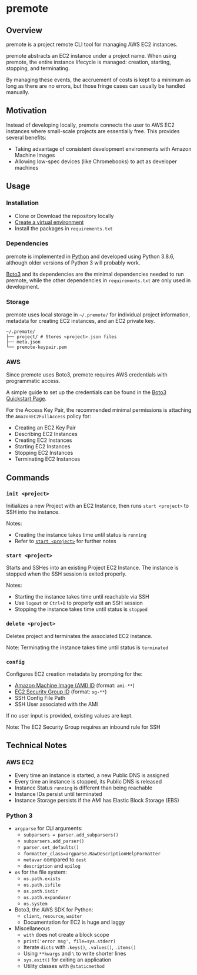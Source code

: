 # premote

## Overview

premote is a project remote CLI tool for managing AWS EC2 instances.

premote abstracts an EC2 instance under a project name. When using premote, the entire instance lifecycle is managed: creation, starting, stopping, and terminating.

By managing these events, the accruement of costs is kept to a minimum as long as there are no errors, but those fringe cases can usually be handled manually.

## Motivation

Instead of developing locally, premote connects the user to AWS EC2 instances where small-scale projects are essentially free. This provides several benefits:

- Taking advantage of consistent development environments with Amazon Machine Images
- Allowing low-spec devices (like Chromebooks) to act as developer machines

## Usage

### Installation

- Clone or Download the repository locally
- [Create a virtual environment](https://packaging.python.org/guides/installing-using-pip-and-virtual-environments/)
- Install the packages in `requirements.txt`

### Dependencies

premote is implemented in [Python](https://www.python.org/) and developed using Python 3.8.6, although older versions of Python 3 will probably work.

[Boto3](https://aws.amazon.com/sdk-for-python/) and its dependencies are the minimal dependencies needed to run premote, while the other dependencies in `requirements.txt` are only used in development.

### Storage

premote uses local storage in `~/.premote/` for individual project information, metadata for creating EC2 instances, and an EC2 private key.

```text
~/.premote/
├── project/ # Stores <project>.json files
├── meta.json
└── premote-keypair.pem
```

### AWS

Since premote uses Boto3, premote requires AWS credentials with programmatic access.

A simple guide to set up the credentials can be found in the [Boto3 Quickstart Page](https://boto3.amazonaws.com/v1/documentation/api/latest/guide/quickstart.html#configuration).

For the Access Key Pair, the recommended minimal permissions is attaching the `AmazonEC2FullAccess` policy for:

- Creating an EC2 Key Pair
- Describing EC2 Instances
- Creating EC2 Instances
- Starting EC2 Instances
- Stopping EC2 Instances
- Terminating EC2 Instances

## Commands

### `init <project>`

Initializes a new Project with an EC2 Instance, then runs `start <project>` to SSH into the instance.

Notes:

- Creating the instance takes time until status is `running`
- Refer to [`start <project>`](#start-project) for further notes

### `start <project>`

Starts and SSHes into an existing Project EC2 Instance. The instance is stopped when the SSH session is exited properly.

Notes:

- Starting the instance takes time until reachable via SSH
- Use `logout` or `Ctrl+D` to properly exit an SSH session
- Stopping the instance takes time until status is `stopped`

### `delete <project>`

Deletes project and terminates the associated EC2 instance.

Note: Terminating the instance takes time until status is `terminated`

### `config`

Configures EC2 creation metadata by prompting for the:

- [Amazon Machine Image (AMI) ID](https://docs.aws.amazon.com/AWSEC2/latest/UserGuide/AMIs.html) (format: `ami-**`)
- [EC2 Security Group ID](https://docs.aws.amazon.com/AWSEC2/latest/UserGuide/ec2-security-groups.html) (format: `sg-**`)
- SSH Config File Path
- SSH User associated with the AMI

If no user input is provided, existing values are kept.

Note: The EC2 Security Group requires an inbound rule for SSH

## Technical Notes

### AWS EC2

- Every time an instance is started, a new Public DNS is assigned
- Every time an instance is stopped, its Public DNS is released
- Instance Status `running` is different than being reachable
- Instance IDs persist until terminated
- Instance Storage persists if the AMI has Elastic Block Storage (EBS)

### Python 3

- `argparse` for CLI arguments:
  - `subparsers = parser.add_subparsers()`
  - `subparsers.add_parser()`
  - `parser.set_defaults()`
  - `formatter_class=argparse.RawDescriptionHelpFormatter`
  - `metavar` compared to `dest`
  - `description` and `epilog`
- `os` for the file system:
  - `os.path.exists`
  - `os.path.isfile`
  - `os.path.isdir`
  - `os.path.expanduser`
  - `os.system`
- Boto3, the AWS SDK for Python:
  - `client`, `resource`, `waiter`
  - Documentation for EC2 is huge and laggy
- Miscellaneous
  - `with` does not create a block scope
  - `print('error msg', file=sys.stderr)`
  - Iterate `dicts` with `.keys()`, `.values()`, `.items()`
  - Using `**kwargs` and `\` to write shorter lines
  - `sys.exit()` for exiting an application
  - Utility classes with `@staticmethod`
